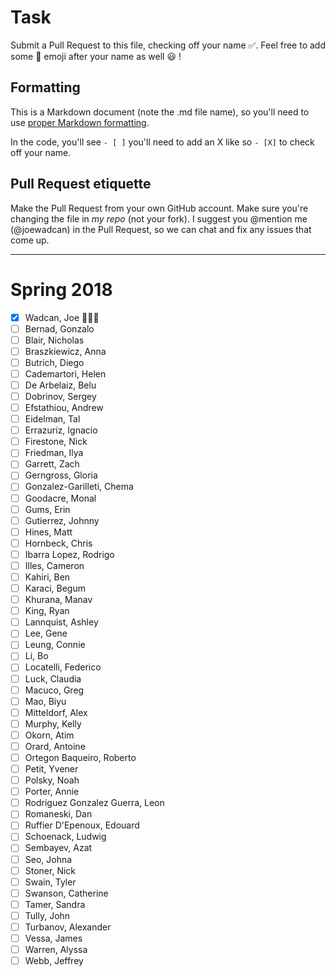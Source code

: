 # Task
Submit a Pull Request to this file, checking off your name :white_check_mark:. Feel free to add some :rocket: emoji after your name as well :smiley: ! 

## Formatting
This is a Markdown document (note the .md file name), so you'll need to use [proper Markdown formatting](https://help.github.com/articles/basic-writing-and-formatting-syntax/#task-lists). 

In the code, you'll see `- [ ]` you'll need to add an X like so `- [X]` to check off your name.

## Pull Request etiquette
Make the Pull Request from your own GitHub account. Make sure you're changing the file in _my repo_ (not your fork). I suggest you @mention me (@joewadcan) in the Pull Request, so we can chat and fix any issues that come up. 


------------

# Spring 2018

- [X] Wadcan, Joe :rocket::rocket::rocket: 
- [ ] Bernad, Gonzalo
- [ ] Blair, Nicholas
- [ ] Braszkiewicz, Anna
- [ ] Butrich, Diego
- [ ] Cademartori, Helen
- [ ] De Arbelaiz, Belu
- [ ] Dobrinov, Sergey
- [ ] Efstathiou, Andrew
- [ ] Eidelman, Tal
- [ ] Errazuriz, Ignacio
- [ ] Firestone, Nick
- [ ] Friedman, Ilya
- [ ] Garrett, Zach
- [ ] Gerngross, Gloria
- [ ] Gonzalez-Garilleti, Chema
- [ ] Goodacre, Monal
- [ ] Gums, Erin
- [ ] Gutierrez, Johnny
- [ ] Hines, Matt
- [ ] Hornbeck, Chris
- [ ] Ibarra Lopez, Rodrigo
- [ ] Illes, Cameron
- [ ] Kahiri, Ben
- [ ] Karaci, Begum
- [ ] Khurana, Manav
- [ ] King, Ryan
- [ ] Lannquist, Ashley
- [ ] Lee, Gene
- [ ] Leung, Connie
- [ ] Li, Bo
- [ ] Locatelli, Federico
- [ ] Luck, Claudia
- [ ] Macuco, Greg
- [ ] Mao, Biyu
- [ ] Mitteldorf, Alex
- [ ] Murphy, Kelly
- [ ] Okorn, Atim
- [ ] Orard, Antoine
- [ ] Ortegon Baqueiro, Roberto
- [ ] Petit, Yvener
- [ ] Polsky, Noah
- [ ] Porter, Annie
- [ ] Rodriguez Gonzalez Guerra, Leon
- [ ] Romaneski, Dan
- [ ] Ruffier D'Epenoux, Edouard
- [ ] Schoenack, Ludwig
- [ ] Sembayev, Azat
- [ ] Seo, Johna
- [ ] Stoner, Nick
- [ ] Swain, Tyler
- [ ] Swanson, Catherine
- [ ] Tamer, Sandra
- [ ] Tully, John
- [ ] Turbanov, Alexander
- [ ] Vessa, James
- [ ] Warren, Alyssa
- [ ] Webb, Jeffrey
